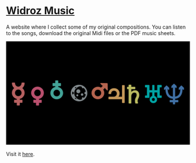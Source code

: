 # [Widroz Music](https://widroz.github.io/Widroz-Music/)

A website where I collect some of my original compositions.
You can listen to the songs, download the original Midi files or the PDF music sheets.

![Album Cover](https://github.com/widroz/Widroz-Music/blob/main/web/public/ALBUMCOVER.png)

Visit it [here](https://widroz.github.io/Widroz-Music/).
